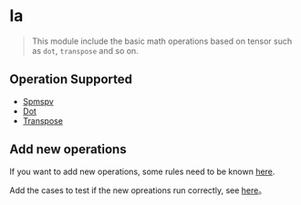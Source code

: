 # la

> This module include the basic math operations based on tensor such as `dot`, `transpose` and so on.

## Operation Supported

- [Spmspv](la/spmspv.md)
- [Dot](la/dot.md)
- [Transpose](la/transpose.md)

## Add new operations

If you want to add new operations, some rules need to be known [here](../part4/new-op.md).

Add the cases to test if the new opreations run correctly, see [here](../part4/test-op.md)。